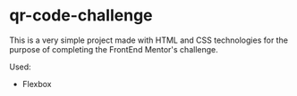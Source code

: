 # qr-code-challenge

This is a very simple project made with HTML and CSS technologies for the purpose of completing the FrontEnd Mentor's challenge.

Used: 

- Flexbox 
